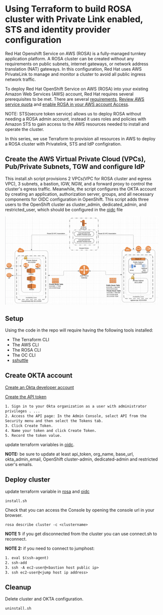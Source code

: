 # Using Terraform to build ROSA cluster with Private Link enabled, STS and identity provider configuration

Red Hat Openshift Service on AWS (ROSA) is a fully-managed turnkey application platform. A ROSA cluster can be created without any requirements on public subnets, internet gateways, or network address translation (NAT) gateways. In this configuration, Red Hat uses AWS PrivateLink to manage and monitor a cluster to avoid all public ingress network traffic.

To deploy Red Hat OpenShift Service on AWS (ROSA) into your existing Amazon Web Services (AWS) account, Red Hat requires several prerequisites to be met. There are several [requirements](https://docs.openshift.com/rosa/rosa_planning/rosa-sts-aws-prereqs.html#rosa-sts-aws-prereqs), [Review AWS service quota](https://docs.openshift.com/rosa/rosa_planning/rosa-sts-required-aws-service-quotas.html#rosa-sts-required-aws-service-quotasr) and [enable ROSA in your AWS account Access](https://docs.openshift.com/rosa/rosa_planning/rosa-sts-setting-up-environment.html#rosa-sts-setting-up-environment).


NOTE: STS(secure token service) allows us to deploy ROSA without needing a ROSA admin account, instead it uses roles and policies with Amazon STS to gain access to the AWS resources needed to install and operate the cluster.

In this series, we use Terraform to provision all resources in AWS to deploy a ROSA cluster with Privatelink, STS and IdP configiration.  

## Create the AWS Virtual Private Cloud (VPCs), Pub/Private Subnets, TGW and configure IdP

This install.sh script provisions 2 VPCs(VPC for ROSA cluster and egress VPC), 3 subnets, a bastion, IGW, NGW, and a forward proxy to control the cluster's egress traffic. Meanwhile, the script configures the OKTA account by creating an application, authorization server, groups, and all necessary components for OIDC configuration in OpenShift. This script adds three users to the OpenShift cluster as cluster_admin,  dedicated_admin, and restricted_user, which should be configured in the [oidc](./oidc/oidc.tf) file



![architecture diagram showing privatelink with TGW](./images/ROSA_PrivateLink_TGW_Proxy.png)

## Setup

Using the code in the repo will require having the following tools installed:

- The Terraform CLI
- The AWS CLI
- The ROSA CLI
- The OC CLI
- [sshuttle](https://github.com/sshuttle/sshuttle)

## Create OKTA account
[Create an Okta developer account](https://developer.okta.com/signup/)

[Create the API token](https://developer.okta.com/docs/guides/create-an-api-token/main/)
  
    1. Sign in to your Okta organization as a user with administrator privileges . ...
    2. Access the API page: In the Admin Console, select API from the Security menu and then select the Tokens tab.
    3. Click Create Token.
    4. Name your token and click Create Token.
    5. Record the token value.

update terraform variables in [oidc](./oidc/oidc.tf).

**NOTE:** be sure to update at least api_token, org_name, base_url, okta_admin_email, OpenShift cluster-admin, dedicated-admin and restricted user's emails.  
## Deploy cluster

update terraform variable in [rosa](./rosa/rosa_sts_prvlnk.tf) and [oidc](./oidc/oidc.tf)

   ```
   install.sh
   ```

 Check that you can access the Console by opening the console url in your browser.

   ```
   rosa describe cluster -c <clustername>
   ```
**NOTE 1:** if you get disconnected from the cluster you can use connect.sh to reconnect.

**NOTE 2:** if you need to connect to jumphost:
   ```
   1. eval $(ssh-agent)
   2. ssh-add
   3. ssh -A ec2-user@<bastion host public ip>
   3. ssh ec2-user@<jump host ip address>
   ```
## Cleanup

   Delete cluster and OKTA configuration.
   ```
   uninstall.sh
   ```

